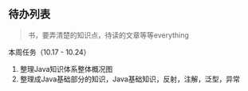 ## 待办列表
> 书，要弄清楚的知识点，待读的文章等等everything

本周任务（10.17 - 10.24）
1.  整理Java知识体系整体概况图
2.  整理成Java基础部分的知识，Java基础知识，反射，注解，泛型，异常
